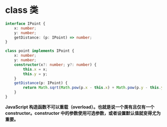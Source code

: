 # class 类

```typescript
interface IPoint {
    x: number;
    y: number;
    getDistance: (p: IPoint) => number;
}

class point implements IPoint {
    x: number;
    y: number;
    constructor(x?: number; y?: number) {
        this.x = x;
        this.y = y;
    }
    getDistance(p: IPoint) {
        return Math.sqrt(Math.pow(p.x - this.x) + Math.pow(p.y - this.y));
    }
}
```

**JavaScript 构造函数不可以重载（overload）。也就是说一个类有且仅有一个 constructor。constructor 中的参数使用可选参数，或者设置默认值就变得尤为重要。**
